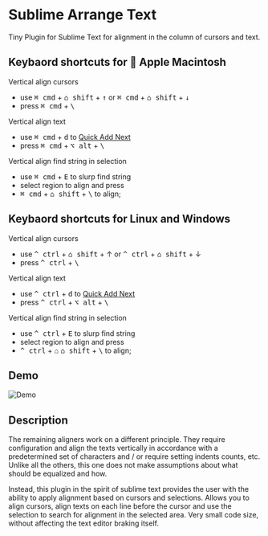 

# Sublime Arrange Text

Tiny Plugin for Sublime Text for alignment in the column of cursors and text.

## Keybaord shortcuts for  Apple Macintosh

Vertical align cursors
- use <kbd>⌘ cmd</kbd> + <kbd>⌂ shift</kbd> + <kbd>↑</kbd> or <kbd>⌘ cmd</kbd> + <kbd>⌂ shift</kbd> + <kbd>↓</kbd>
- press <kbd>⌘ cmd</kbd> + <kbd>\\</kbd>

Vertical align text
- use <kbd>⌘ cmd</kbd> + <kbd>d</kbd> to [Quick Add Next](https://www.sublimetext.com/docs/2/multiple_selection_with_the_keyboard.html)
- press <kbd>⌘ cmd</kbd> + <kbd>⌥ alt</kbd> + <kbd>\\</kbd>

Vertical align find string in selection
- use <kbd>⌘ cmd</kbd> + <kbd>E</kbd> to slurp find string
- select region to align and press
- <kbd>⌘ cmd</kbd> + <kbd>⌂ shift</kbd> + <kbd>\\</kbd> to align;

## Keybaord shortcuts for Linux and Windows

Vertical align cursors
- use <kbd>^ ctrl</kbd> + <kbd>⌂ shift</kbd> + ↑ or <kbd>^ ctrl</kbd> + <kbd>⌂ shift</kbd> + ↓
- press <kbd>^ ctrl</kbd> + <kbd>\\</kbd>

Vertical align text
- use <kbd>^ ctrl</kbd> + <kbd>d</kbd> to [Quick Add Next](https://www.sublimetext.com/docs/2/multiple_selection_with_the_keyboard.html)
- press <kbd>^ ctrl</kbd> + <kbd>⌥ alt</kbd> + <kbd>\\</kbd>

Vertical align find string in selection
- use <kbd>^ ctrl</kbd> + <kbd>E</kbd> to slurp find string
- select region to align and press
- <kbd>^ ctrl</kbd> + ⌂ <kbd>⌂ shift</kbd> + <kbd>\\</kbd> to align;

## Demo

![Demo](https://raw.githubusercontent.com/purelabio/sublime-vertical-align/master/demo.gif)

## Description

The remaining aligners work on a different principle. They require configuration and align the texts vertically in accordance with a predetermined set of characters and / or require setting indents counts, etc. Unlike all the others, this one does not make assumptions about what should be equalized and how.

Instead, this plugin in the spirit of sublime text provides the user with the ability to apply alignment based on cursors and selections. Allows you to align cursors, align texts on each line before the cursor and use the selection to search for alignment in the selected area. Very small code size, without affecting the text editor braking itself.